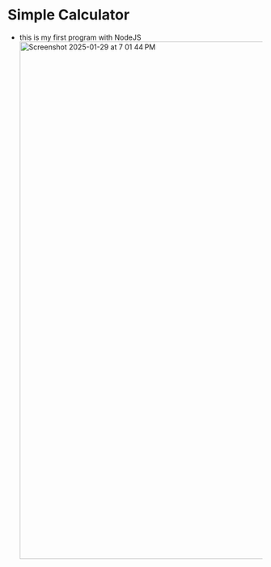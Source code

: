 # Simple Calculator
- this is my first program with NodeJS
  <img width="1022" alt="Screenshot 2025-01-29 at 7 01 44 PM" src="https://github.com/user-attachments/assets/be51adb8-8174-4484-b4bb-42d810dc41da" />
